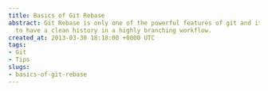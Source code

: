 ```yaml
---
title: Basics of Git Rebase
abstract: Git Rebase is only one of the powerful features of git and it allows you
  to have a clean history in a highly branching workflow.
created_at: 2013-03-30 18:18:00 +0000 UTC
tags:
- Git
- Tips
slugs:
- basics-of-git-rebase
---
```

